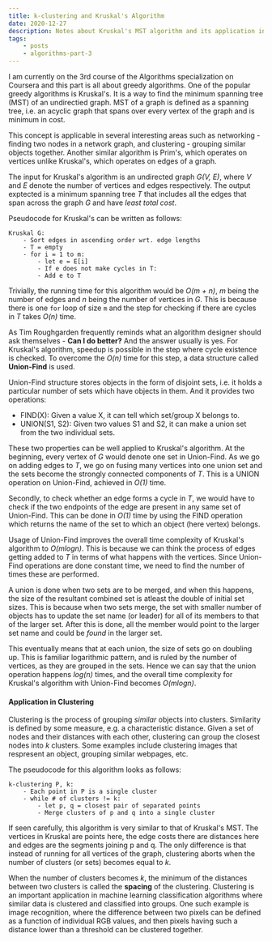 ```yaml
---
title: k-clustering and Kruskal's Algorithm
date: 2020-12-27
description: Notes about Kruskal's MST algorithm and its application in k-clustering
tags:
    - posts
    - algorithms-part-3
---
```


I am currently on the 3rd course of the Algorithms specialization on Coursera and this part is all about greedy algorithms. One of the popular greedy algorithms is Kruskal's. It is a way to find the minimum spanning tree (MST) of an undirectied graph. MST of a graph is defined as a spanning tree, i.e. an acyclic graph that spans over every vertex of the graph and is minimum in cost.

This concept is applicable in several interesting areas such as networking - finding two nodes in a network graph, and clustering - grouping similar objects together. Another similar algorithm is Prim's, which operates on vertices unlike Kruskal's, which operates on edges of a graph.

The input for Kruskal's algorithm is an undirected graph _G(V, E)_, where _V_ and _E_ denote the number of vertices and edges respectively. The output exptected is a minimum spanning tree _T_ that includes all the edges that span across the graph _G_ and have _least total cost_.

Pseudocode for Kruskal's can be written as follows:

```
Kruskal G:
    - Sort edges in ascending order wrt. edge lengths
    - T = empty
    - for i = 1 to m:
        - let e = E[i]
        - If e does not make cycles in T:
        - Add e to T
```

Trivially, the running time for this algorithm would be _O(m + n)_, _m_ being the number of edges and _n_ being the number of vertices in _G_. This is because there is one `for` loop of size `m` and the step for checking if there are cycles in _T_ takes _O(n)_ time.

As Tim Roughgarden frequently reminds what an algorithm designer should ask themselves - **Can I do better?** And the answer usually is yes. For Kruskal's algorithm, speedup is possible in the step where cycle existence is checked. To overcome the _O(n)_ time for this step, a data structure called **Union-Find** is used.

Union-Find structure stores objects in the form of disjoint sets, i.e. it holds a particular number of sets which have objects in them. And it provides two operations:

-   FIND(X): Given a value X, it can tell which set/group X belongs to.
-   UNION(S1, S2): Given two values S1 and S2, it can make a union set from the two individual sets.

These two properties can be well applied to Kruskal's algorithm. At the beginning, every vertex of _G_ would denote one set in Union-Find. As we go on adding edges to _T_, we go on fusing many vertices into one union set and the sets become the strongly connected components of _T_. This is a UNION operation on Union-Find, achieved in _O(1)_ time.

Secondly, to check whether an edge forms a cycle in _T_, we would have to check if the two endpoints of the edge are present in any same set of Union-Find. This can be done in _O(1)_ time by using the FIND operation which returns the name of the set to which an object (here vertex) belongs.

Usage of Union-Find improves the overall time complexity of Kruskal's algorithm to _O(mlogn)_. This is because we can think the process of edges getting added to _T_ in terms of what happens with the vertices. Since Union-Find operations are done constant time, we need to find the number of times these are performed.

A union is done when two sets are to be merged, and when this happens, the size of the resultant combined set is atleast the double of initial set sizes. This is because when two sets merge, the set with smaller number of objects has to update the set name (or leader) for all of its members to that of the larger set. After this is done, all the member would point to the larger set name and could be _found_ in the larger set.

This eventually means that at each union, the size of sets go on doubling up. This is familiar logarithmic pattern, and is ruled by the number of vertices, as they are grouped in the sets. Hence we can say that the union operation happens _log(n)_ times, and the overall time complexity for Kruskal's algorithm with Union-Find becomes _O(mlogn)_.

#### Application in Clustering

Clustering is the process of grouping _similar_ objects into clusters. Similarity is defined by some measure, e.g. a characteristic distance. Given a set of nodes and their distances with each other, clustering can group the closest nodes into _k_ clusters. Some examples include clustering images that respresent an object, grouping similar webpages, etc.

The pseudocode for this algorithm looks as follows:

```
k-clustering P, k:
    - Each point in P is a single cluster
    - while # of clusters != k:
        - let p, q = closest pair of separated points
        - Merge clusters of p and q into a single cluster
```

If seen carefully, this algorithm is very similar to that of Kruskal's MST. The vertices in Kruskal are points here, the edge costs there are distances here and edges are the segments joining p and q. The only difference is that instead of running for all vertices of the graph, clustering aborts when the number of clusters (or sets) becomes equal to _k_.

When the number of clusters becomes _k_, the minimum of the distances between two clusters is called the **spacing** of the clustering. Clustering is an important application in machine learning classification algorithms where similar data is clustered and classified into groups. One such example is image recognition, where the difference between two pixels can be defined as a function of individual RGB values, and then pixels having such a distance lower than a threshold can be clustered together.
